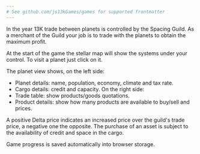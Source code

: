 ```yaml
---
# See github.com/js13kGames/games for supported frontmatter
---
```

In the year 13K trade between planets is controlled by the Spacing Guild. As a merchant of the Guild your job is to trade with the planets to obtain the maximum profit.

At the start of the game the stellar map will show the systems under your control.
To visit a planet just click on it.

The planet view shows, on the left side:
- Planet details: name, population, economy, climate and tax rate.
- Cargo details: credit and capacity.
On the right side:
- Trade table: show products/goods quotations.
- Product details: show how many products are available to buy/sell and prices.

A positive Delta price indicates an increased price over the guild's trade price, a negative one the opposite.
The purchase of an asset is subject to the availability of credit and space in the cargo.

Game progress is saved automatically into browser storage.